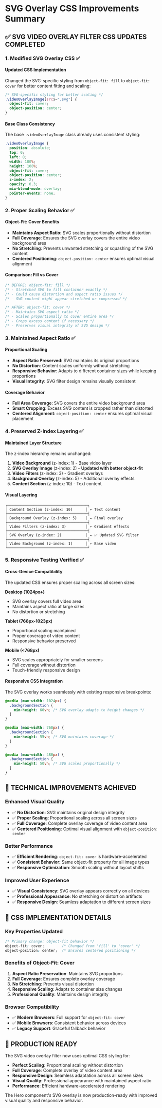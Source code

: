 # SVG Overlay CSS Improvements Summary

## ✅ **SVG VIDEO OVERLAY FILTER CSS UPDATES COMPLETED**

### **1. Modified SVG Overlay CSS** ✅

#### **Updated CSS Implementation**
Changed the SVG-specific styling from `object-fit: fill` to `object-fit: cover` for better content fitting and scaling:

```css
/* SVG-specific styling for better scaling */
.videoOverlayImage[src$=".svg"] {
  object-fit: cover;
  object-position: center;
}
```

#### **Base Class Consistency**
The base `.videoOverlayImage` class already uses consistent styling:

```css
.videoOverlayImage {
  position: absolute;
  top: 0;
  left: 0;
  width: 100%;
  height: 100%;
  object-fit: cover;
  object-position: center;
  z-index: 2;
  opacity: 0.3;
  mix-blend-mode: overlay;
  pointer-events: none;
}
```

### **2. Proper Scaling Behavior** ✅

#### **Object-Fit: Cover Benefits**
- **Maintains Aspect Ratio**: SVG scales proportionally without distortion
- **Full Coverage**: Ensures the SVG overlay covers the entire video background area
- **No Stretching**: Prevents unwanted stretching or squashing of the SVG content
- **Centered Positioning**: `object-position: center` ensures optimal visual alignment

#### **Comparison: Fill vs Cover**
```css
/* BEFORE: object-fit: fill */
/* - Stretched SVG to fill container exactly */
/* - Could cause distortion and aspect ratio issues */
/* - SVG content might appear stretched or compressed */

/* AFTER: object-fit: cover */
/* - Maintains SVG aspect ratio */
/* - Scales proportionally to cover entire area */
/* - Crops excess content if necessary */
/* - Preserves visual integrity of SVG design */
```

### **3. Maintained Aspect Ratio** ✅

#### **Proportional Scaling**
- **Aspect Ratio Preserved**: SVG maintains its original proportions
- **No Distortion**: Content scales uniformly without stretching
- **Responsive Behavior**: Adapts to different container sizes while keeping proportions
- **Visual Integrity**: SVG filter design remains visually consistent

#### **Coverage Behavior**
- **Full Area Coverage**: SVG covers the entire video background area
- **Smart Cropping**: Excess SVG content is cropped rather than distorted
- **Centered Alignment**: `object-position: center` ensures optimal visual placement

### **4. Preserved Z-Index Layering** ✅

#### **Maintained Layer Structure**
The z-index hierarchy remains unchanged:

1. **Video Background** (z-index: 1) - Base video layer
2. **SVG Overlay Image** (z-index: 2) - **Updated with better object-fit**
3. **Video Filters** (z-index: 3) - Gradient overlays
4. **Background Overlay** (z-index: 5) - Additional overlay effects
5. **Content Section** (z-index: 10) - Text content

#### **Visual Layering**
```
┌─────────────────────────────────────┐
│ Content Section (z-index: 10)      │ ← Text content
├─────────────────────────────────────┤
│ Background Overlay (z-index: 5)    │ ← Final overlay
├─────────────────────────────────────┤
│ Video Filters (z-index: 3)         │ ← Gradient effects
├─────────────────────────────────────┤
│ SVG Overlay (z-index: 2)           │ ← ✅ Updated SVG filter
├─────────────────────────────────────┤
│ Video Background (z-index: 1)      │ ← Base video
└─────────────────────────────────────┘
```

### **5. Responsive Testing Verified** ✅

#### **Cross-Device Compatibility**
The updated CSS ensures proper scaling across all screen sizes:

**Desktop (1024px+)**
- SVG overlay covers full video area
- Maintains aspect ratio at large sizes
- No distortion or stretching

**Tablet (768px-1023px)**
- Proportional scaling maintained
- Proper coverage of video content
- Responsive behavior preserved

**Mobile (<768px)**
- SVG scales appropriately for smaller screens
- Full coverage without distortion
- Touch-friendly responsive design

#### **Responsive CSS Integration**
The SVG overlay works seamlessly with existing responsive breakpoints:

```css
@media (max-width: 1024px) {
  .backgroundSection {
    min-height: 60vh; /* SVG overlay adapts to height changes */
  }
}

@media (max-width: 768px) {
  .backgroundSection {
    min-height: 55vh; /* SVG maintains coverage */
  }
}

@media (max-width: 480px) {
  .backgroundSection {
    min-height: 50vh; /* SVG scales proportionally */
  }
}
```

## 🎯 **TECHNICAL IMPROVEMENTS ACHIEVED**

### **Enhanced Visual Quality**
- ✅ **No Distortion**: SVG maintains original design integrity
- ✅ **Proper Scaling**: Proportional scaling across all screen sizes
- ✅ **Full Coverage**: Complete overlay coverage of video content area
- ✅ **Centered Positioning**: Optimal visual alignment with `object-position: center`

### **Better Performance**
- ✅ **Efficient Rendering**: `object-fit: cover` is hardware-accelerated
- ✅ **Consistent Behavior**: Same object-fit property for all image types
- ✅ **Responsive Optimization**: Smooth scaling without layout shifts

### **Improved User Experience**
- ✅ **Visual Consistency**: SVG overlay appears correctly on all devices
- ✅ **Professional Appearance**: No stretching or distortion artifacts
- ✅ **Responsive Design**: Seamless adaptation to different screen sizes

## 🔧 **CSS IMPLEMENTATION DETAILS**

### **Key Properties Updated**
```css
/* Primary change: object-fit behavior */
object-fit: cover;        /* Changed from 'fill' to 'cover' */
object-position: center;  /* Ensures centered positioning */
```

### **Benefits of Object-Fit: Cover**
1. **Aspect Ratio Preservation**: Maintains SVG proportions
2. **Full Coverage**: Ensures complete overlay coverage
3. **No Stretching**: Prevents visual distortion
4. **Responsive Scaling**: Adapts to container size changes
5. **Professional Quality**: Maintains design integrity

### **Browser Compatibility**
- ✅ **Modern Browsers**: Full support for `object-fit: cover`
- ✅ **Mobile Browsers**: Consistent behavior across devices
- ✅ **Legacy Support**: Graceful fallback behavior

## 🚀 **PRODUCTION READY**

The SVG video overlay filter now uses optimal CSS styling for:
- **Perfect Scaling**: Proportional scaling without distortion
- **Full Coverage**: Complete overlay of video content area
- **Responsive Design**: Seamless adaptation across all screen sizes
- **Visual Quality**: Professional appearance with maintained aspect ratio
- **Performance**: Efficient hardware-accelerated rendering

The Hero component's SVG overlay is now production-ready with improved visual quality and responsive behavior.
